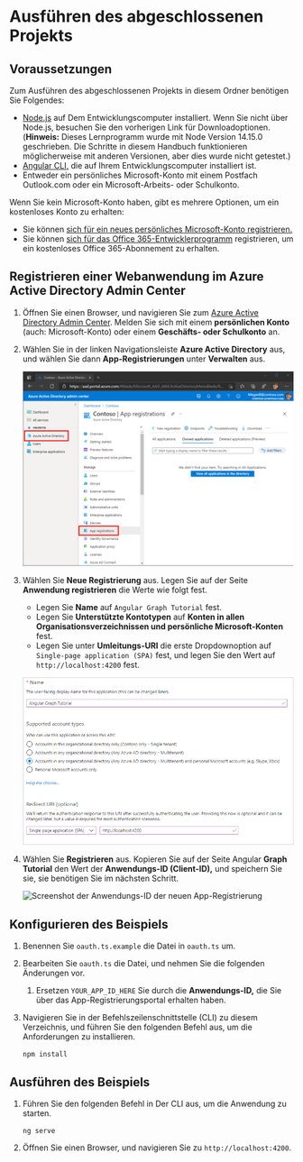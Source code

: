 # <a name="how-to-run-the-completed-project"></a>Ausführen des abgeschlossenen Projekts

## <a name="prerequisites"></a>Voraussetzungen

Zum Ausführen des abgeschlossenen Projekts in diesem Ordner benötigen Sie Folgendes:

- [Node.js](https://nodejs.org) auf Dem Entwicklungscomputer installiert. Wenn Sie nicht über Node.js, besuchen Sie den vorherigen Link für Downloadoptionen. (**Hinweis:** Dieses Lernprogramm wurde mit Node Version 14.15.0 geschrieben. Die Schritte in diesem Handbuch funktionieren möglicherweise mit anderen Versionen, aber dies wurde nicht getestet.)
- [Angular CLI,](https://cli.angular.io/) die auf Ihrem Entwicklungscomputer installiert ist.
- Entweder ein persönliches Microsoft-Konto mit einem Postfach Outlook.com oder ein Microsoft-Arbeits- oder Schulkonto.

Wenn Sie kein Microsoft-Konto haben, gibt es mehrere Optionen, um ein kostenloses Konto zu erhalten:

- Sie können [sich für ein neues persönliches Microsoft-Konto registrieren.](https://signup.live.com/signup?wa=wsignin1.0&rpsnv=12&ct=1454618383&rver=6.4.6456.0&wp=MBI_SSL_SHARED&wreply=https://mail.live.com/default.aspx&id=64855&cbcxt=mai&bk=1454618383&uiflavor=web&uaid=b213a65b4fdc484382b6622b3ecaa547&mkt=E-US&lc=1033&lic=1)
- Sie können [sich für das Office 365-Entwicklerprogramm](https://developer.microsoft.com/office/dev-program) registrieren, um ein kostenloses Office 365-Abonnement zu erhalten.

## <a name="register-a-web-application-with-the-azure-active-directory-admin-center"></a>Registrieren einer Webanwendung im Azure Active Directory Admin Center

1. Öffnen Sie einen Browser, und navigieren Sie zum [Azure Active Directory Admin Center](https://aad.portal.azure.com). Melden Sie sich mit einem **persönlichen Konto** (auch: Microsoft-Konto) oder einem **Geschäfts- oder Schulkonto** an.

1. Wählen Sie in der linken Navigationsleiste **Azure Active Directory** aus, und wählen Sie dann **App-Registrierungen** unter **Verwalten** aus.

    ![Screenshot der APP-Registrierungen ](/tutorial/images/aad-portal-app-registrations.png)

1. Wählen Sie **Neue Registrierung** aus. Legen Sie auf der Seite **Anwendung registrieren** die Werte wie folgt fest.

    - Legen Sie **Name** auf `Angular Graph Tutorial` fest.
    - Legen Sie **Unterstützte Kontotypen** auf **Konten in allen Organisationsverzeichnissen und persönliche Microsoft-Konten** fest.
    - Legen Sie unter **Umleitungs-URI** die erste Dropdownoption auf `Single-page application (SPA)` fest, und legen Sie den Wert auf `http://localhost:4200` fest.

    ![Screenshot der Seite "Anwendung registrieren"](/tutorial/images/aad-register-an-app.png)

1. Wählen Sie **Registrieren** aus. Kopieren Sie auf der Seite Angular **Graph Tutorial** den Wert der **Anwendungs-ID (Client-ID),** und speichern Sie sie, sie benötigen Sie im nächsten Schritt.

    ![Screenshot der Anwendungs-ID der neuen App-Registrierung](/tutorial/images/aad-application-id.png)

## <a name="configure-the-sample"></a>Konfigurieren des Beispiels

1. Benennen Sie `oauth.ts.example` die Datei in `oauth.ts` um.
1. Bearbeiten Sie `oauth.ts` die Datei, und nehmen Sie die folgenden Änderungen vor.
    1. Ersetzen `YOUR_APP_ID_HERE` Sie durch die **Anwendungs-ID,** die Sie über das App-Registrierungsportal erhalten haben.
1. Navigieren Sie in der Befehlszeilenschnittstelle (CLI) zu diesem Verzeichnis, und führen Sie den folgenden Befehl aus, um die Anforderungen zu installieren.

    ```Shell
    npm install
    ```

## <a name="run-the-sample"></a>Ausführen des Beispiels

1. Führen Sie den folgenden Befehl in Der CLI aus, um die Anwendung zu starten.

    ```Shell
    ng serve
    ```

1. Öffnen Sie einen Browser, und navigieren Sie zu `http://localhost:4200`.
